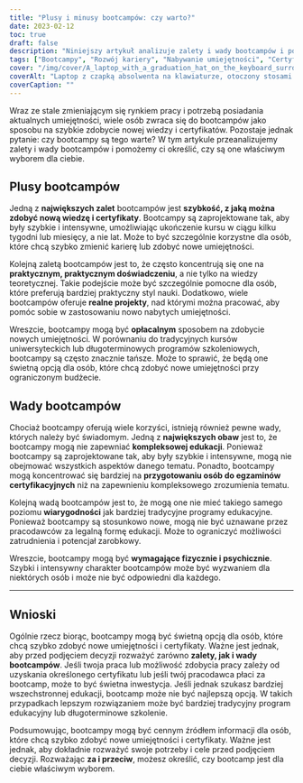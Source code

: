 ```yaml
---
title: "Plusy i minusy bootcampów: czy warto?"
date: 2023-02-12
toc: true
draft: false
description: "Niniejszy artykuł analizuje zalety i wady bootcampów i pomaga określić, czy są one właściwym wyborem do szybkiego zdobywania nowych umiejętności i certyfikatów."
tags: ["Bootcampy", "Rozwój kariery", "Nabywanie umiejętności", "Certyfikaty", "Edukacja", "Rynek pracy", "Praktyczne doświadczenie", "Opłacalność", "Kompleksowa edukacja", "Wiarygodność", "Wymagania fizyczne i psychiczne"]
cover: "/img/cover/A_laptop_with_a_graduation_hat_on_the_keyboard_surrounded_by_books.png"
coverAlt: "Laptop z czapką absolwenta na klawiaturze, otoczony stosami książek i stoperem"
coverCaption: ""
---
```


Wraz ze stale zmieniającym się rynkiem pracy i potrzebą posiadania aktualnych umiejętności, wiele osób zwraca się do bootcampów jako sposobu na szybkie zdobycie nowej wiedzy i certyfikatów. Pozostaje jednak pytanie: czy bootcampy są tego warte? W tym artykule przeanalizujemy zalety i wady bootcampów i pomożemy ci określić, czy są one właściwym wyborem dla ciebie.

## Plusy bootcampów

Jedną z **największych zalet** bootcampów jest **szybkość, z jaką można zdobyć nową wiedzę i certyfikaty**. Bootcampy są zaprojektowane tak, aby były szybkie i intensywne, umożliwiając ukończenie kursu w ciągu kilku tygodni lub miesięcy, a nie lat. Może to być szczególnie korzystne dla osób, które chcą szybko zmienić karierę lub zdobyć nowe umiejętności.

Kolejną zaletą bootcampów jest to, że często koncentrują się one na **praktycznym, praktycznym doświadczeniu**, a nie tylko na wiedzy teoretycznej. Takie podejście może być szczególnie pomocne dla osób, które preferują bardziej praktyczny styl nauki. Dodatkowo, wiele bootcampów oferuje **realne projekty**, nad którymi można pracować, aby pomóc sobie w zastosowaniu nowo nabytych umiejętności.

Wreszcie, bootcampy mogą być **opłacalnym** sposobem na zdobycie nowych umiejętności. W porównaniu do tradycyjnych kursów uniwersyteckich lub długoterminowych programów szkoleniowych, bootcampy są często znacznie tańsze. Może to sprawić, że będą one świetną opcją dla osób, które chcą zdobyć nowe umiejętności przy ograniczonym budżecie.

## Wady bootcampów

Chociaż bootcampy oferują wiele korzyści, istnieją również pewne wady, których należy być świadomym. Jedną z **największych obaw** jest to, że bootcampy mogą nie zapewniać **kompleksowej edukacji**. Ponieważ bootcampy są zaprojektowane tak, aby były szybkie i intensywne, mogą nie obejmować wszystkich aspektów danego tematu. Ponadto, bootcampy mogą koncentrować się bardziej na **przygotowaniu osób do egzaminów certyfikacyjnych** niż na zapewnieniu kompleksowego zrozumienia tematu.

Kolejną wadą bootcampów jest to, że mogą one nie mieć takiego samego poziomu **wiarygodności** jak bardziej tradycyjne programy edukacyjne. Ponieważ bootcampy są stosunkowo nowe, mogą nie być uznawane przez pracodawców za legalną formę edukacji. Może to ograniczyć możliwości zatrudnienia i potencjał zarobkowy.

Wreszcie, bootcampy mogą być **wymagające fizycznie i psychicznie**. Szybki i intensywny charakter bootcampów może być wyzwaniem dla niektórych osób i może nie być odpowiedni dla każdego.

________

## Wnioski

Ogólnie rzecz biorąc, bootcampy mogą być świetną opcją dla osób, które chcą szybko zdobyć nowe umiejętności i certyfikaty. Ważne jest jednak, aby przed podjęciem decyzji rozważyć zarówno **zalety, jak i wady bootcampów**. Jeśli twoja praca lub możliwość zdobycia pracy zależy od uzyskania określonego certyfikatu lub jeśli twój pracodawca płaci za bootcamp, może to być świetna inwestycja. Jeśli jednak szukasz bardziej wszechstronnej edukacji, bootcamp może nie być najlepszą opcją. W takich przypadkach lepszym rozwiązaniem może być bardziej tradycyjny program edukacyjny lub długoterminowe szkolenie.

Podsumowując, bootcampy mogą być cennym źródłem informacji dla osób, które chcą szybko zdobyć nowe umiejętności i certyfikaty. Ważne jest jednak, aby dokładnie rozważyć swoje potrzeby i cele przed podjęciem decyzji. Rozważając **za i przeciw**, możesz określić, czy bootcamp jest dla ciebie właściwym wyborem.
